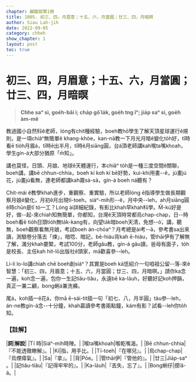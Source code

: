 ```yaml
---
chapter: 鹹酸甜第1冊
title: 1005. 初三、四，月眉意；十五、六，月當圓；廿三、四，月暗暝
author: Siau Lah-jih
date: 2022-09-05
category: chheh
show_chapter: 1
layout: post
toc: true
---
```


# 初三、四，月眉意；十五、六，月當圓；廿三、四，月暗暝
>**Chhe saⁿ sì, goe̍h-bâi ì; cha̍p gō͘ la̍k, goe̍h tng îⁿ; jia̍p saⁿ sì, goe̍h àm-mê**
  
教過國小自然科ê老師，lóng有chit種經驗，boeh教hō͘學生了解天頂星球運行ê規則，是一項chiâⁿ無簡單ê khang-khòe，kan-nā教一下月光月暗ê變化to̍h好，tī時看ē tio̍h月眉á，tī時ē出半月，tī時ê月siāng圓，台á頂老師講kah喉ta嘴khoah，學生gín-á大部分猶原「m̄知」。

講也莫怪，日頭、月娘、地球ê天體運行，本chiâⁿ to̍h是一種三度空間ê關聯，boeh講，講bē chhun-chhia，boeh kí koh kí bē好勢，kui-khì用畫--ê，jú畫jú花，jú畫jú看無，連老師都講kah霧sà-sà，gín-á boeh ná聽有？

Chit-mái ê教學khah進步，重觀察、重實驗，所以老師lóng ē指導學生做長期觀察月娘ê變化，月初ê月出現tī-toeh，siáⁿ-mih形--ê，月中央--leh，ah月siāng圓ê時chūn是tī tó一工？Lóng ài詳細紀錄，有影比khah早khah科學。M̄-kú好是好，做--起-來chiah知無簡單，你都知，台灣ê天頂時常都烏chap-chap，日--時boeh看ē tio̍h日頭tio̍h無ta̍k-kang有，向望ta̍k暗boeh天清，免想--ò͘，講，聽無，boeh觀察看無月娘，考試boeh án-chóaⁿ？月考總是ài考--ā，參考書sa出來讀，測驗卷分落去「煉」，暗唸、暗記，bē-hiáu背kah ē-hiáu，管thāi伊有了解無了解，滿分khah要緊，考試100分，老師gâu教，gín-á gâu讀，爸母有面子，to̍h是校長、主任kah hit-lō出版社ê頭家，mā歡喜參--leh。

Li-li lo-lo講chiah chē boeh創siáⁿ？其實是boeh kā恁紹介一句咱祖公留--落-來ê智慧：「初三、四，月眉意；十五、六，月當圓；廿三、四，月暗暝。」請你ka念一遍，koh念一遍，包你一生記tiâu-tiâu，永遠bē ka-la̍uh，好聽好記koh押韻，真正一兼二顧，bong蜊á兼洗褲。

尾á，koh插一ê花á，你mā ē-sái-tit插一句「初七、八，月半圓」tàu參--leh，án-ne教gín-á念--十分鐘，khah贏讀參考書兩點鐘，kám有影？試看--leh你to̍h知。

### 【註解】

|**詞**|**解說**|
|Tī 時|Siáⁿ-mih時陣。|
|喉ta嘴khoah|喉乾嘴渴。|
|Bē chhun-chhia|『不能透徹瞭解』。|
|Kí|指，用手比。|
|Tī-toeh|『在哪兒』。|
|烏chap-chap|『烏煙瘴氣』。|
|Sa|『拿』。|
|背|Pōe。|
|管thāi伊|『管他的』。|
|廿三|Jia̍p-saⁿ 。|
|記tiâu-tiâu|『記得牢牢的』。|
|Ka-la̍uh|『丟失，忘了』。|
|Bong蜊仔|摸lâ-á。|